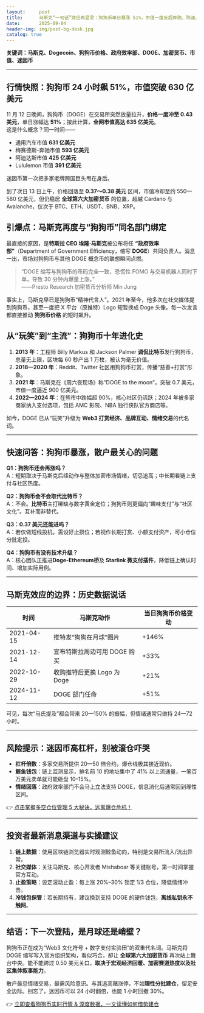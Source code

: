 ```yaml
---
layout:     post
title:      马斯克“一句话”效应再显灵：狗狗币单日暴涨 51%，市值一度反超奔驰、阿迪、通用
date:       2025-09-04
header-img: img/post-bg-desk.jpg
catalog: true
---
```


**关键词：马斯克、Dogecoin、狗狗币价格、政府效率部、DOGE、加密货币、市值、迷因币**

---

## 行情快照：狗狗币 24 小时飙 51%，市值突破 630 亿美元

11 月 12 日晚间，狗狗币（DOGE）在交易所突然放量拉升，**价格一度冲至 0.43 美元**，单日涨幅达 **51%**；按此计算，**全网市值高达 635 亿美元**。  
这是什么概念？同一时间——  
- 通用汽车市值 **631 亿美元**  
- 梅赛德斯-奔驰市值 **593 亿美元**  
- 阿迪达斯市值 **425 亿美元**  
- Lululemon 市值 **391 亿美元**  

迷因币第一次把多家老牌跨国巨头甩在身后。

到了次日 13 日上午，价格回落至 **0.37～0.38 美元** 区间，市值冷却至约 550—580 亿美元，但仍稳居 **全球第六大加密货币** 的位置，超越 Cardano 与 Avalanche，仅次于 BTC、ETH、USDT、BNB、XRP。

## 引爆点：马斯克再度与“狗狗币”同名部门绑定

最直接的原因，是**特斯拉 CEO 埃隆·马斯克**被公布将任 **“政府效率部”**（Department of Government Efficiency，缩写 **DOGE**）共同负责人。消息一出，市场对狗狗币与其他 DOGE 概念币的联想瞬间点燃。  

> “DOGE 缩写与狗狗币的币码完全一致，恐慌性 FOMO 与交易机器人同时下单，导致 30 分钟内爆量上涨。”  
> ——Presto Research 加密货币分析师 Min Jung

事实上，马斯克早已是狗狗币“精神代言人”。2021 年至今，他多次在社交媒体提到狗狗币，甚至一度把 X 平台（原推特）Logo 短暂换成 Doge 头像。每一次发言都直接推动 **狗狗币价格** 的短时飙升。

## 从“玩笑”到“主流”：狗狗币十年进化史

1. **2013 年**：工程师 Billy Markus 和 Jackson Palmer **调侃比特币**发行狗狗币，总量无上限，区块每 60 秒产出 1 万枚，被认为毫无价值。  
2. **2018—2020 年**：Reddit、Twitter 社区用狗狗币打赏，传播“慈善+打赏”形象。  
3. **2021 年**：马斯克在《周六夜现场》称“DOGE to the moon”，突破 0.7 美元，市值一度逼近 900 亿美元。  
4. **2022—2024 年**：在熊市中跌幅超 90%，核心社区仍活跃；2024 年被多家商家纳入支付选项，包括 AMC 影院、NBA 独行侠队官方商店等。

如今，DOGE 已从“玩笑”升级为 **Web3 打赏经济、品牌互动、情绪交易**的代名词。

---

## 快速问答：狗狗币暴涨，散户最关心的问题

**Q1：狗狗币还会再涨吗？**  
A：短期取决于马斯克后续动作与整体加密市场情绪，切忌追高；中长期看链上支付与社区热度。  

**Q2：狗狗币会不会取代比特币？**  
A：不会。**比特币**主打稀缺与数字黄金定位；狗狗币则更偏向“趣味支付”与“社区文化”。互补而非替代。  

**Q3：0.37 美元还能进吗？**  
A：若仅做短线投机，需设好止损位；若视作长期打赏、小额支付资产，可小仓位分批定投。  

**Q4：狗狗币有没有技术升级？**  
A：核心团队正推进**Doge-Ethereum桥**及 **Starlink 微支付插件**，降低链上确认时间、增加实际用例。  

---

## 马斯克效应的边界：历史数据说话

| 时间 | 马斯克动作 | 当日狗狗币价格变动 |
|---|---|---|
| 2021-04-15 | 推特发“狗狗在月球”图片 | +146% |
| 2021-12-14 | 宣布特斯拉周边可用 DOGE 购买 | +33% |
| 2022-10-29 | 收购推特后更换 Logo 为 Doge | +21% |
| 2024-11-12 | DOGE 部门任命 | +51% |

可见，每次“马氏提及”都会带来 20—150% 的振幅，但情绪通常只维持 24—72 小时。

---

## 风险提示：迷因币高杠杆，别被滚仓吓哭

- **杠杆倍数**：多家交易所提供 20—50 倍合约，爆仓线极其接近现价。  
- **鲸鱼钱包**：链上监测显示，排名前 10 的地址集中了 41% 以上流通量，一笔百万美元卖单就可能砸盘 10–15%。  
- **情绪回落**：政府效率部门不会马上立法支持 DOGE，信息消化后通常回到理性区间。

👉 [点击掌握多空仓位管理 5 大秘诀，远离爆仓危机！](https://okxdog.com/)

---

## 投资者最新消息渠道与实操建议

1. **链上数据**：使用区块链浏览器实时观测鲸鱼动向，特别是交易所流入/流出异常。  
2. **社交媒体**：关注马斯克、核心开发者 Mishaboar 等关键账号，第一时间掌握官方互动。  
3. **止盈策略**：设定滚动止盈：每上涨 20%–30% 锁定 1/3 仓位，降低情绪冲击。  
4. **冷钱包保管**：若长期持有，建议换到支持 DOGE 的硬件钱包，**离线私钥永不触网**。

---

## 结语：下一次登陆，是月球还是峭壁？

狗狗币正在成为“Web3 文化符号 + 数字支付实验田”的双重代名词。马斯克将 DOGE 缩写写入官方组织架构，看似巧合，却让 **全球第六大加密货币** 再次站上舞台中央。能不能跨过 0.50 美元关口，**取决于宏观经济回暖、加密赛道热度以及社区集体叙事能力**。  

散户最忌情绪交易，最需风险意识。与其追高赌涨停，不如**理性分批建仓**，留足安全边际。别忘了，迷因币可以 24 小时翻倍，也能 1 小时回撤 30%。

👉 [立即查看狗狗币实时行情 & 深度数据，一文读懂如何借势建仓](https://okxdog.com/)